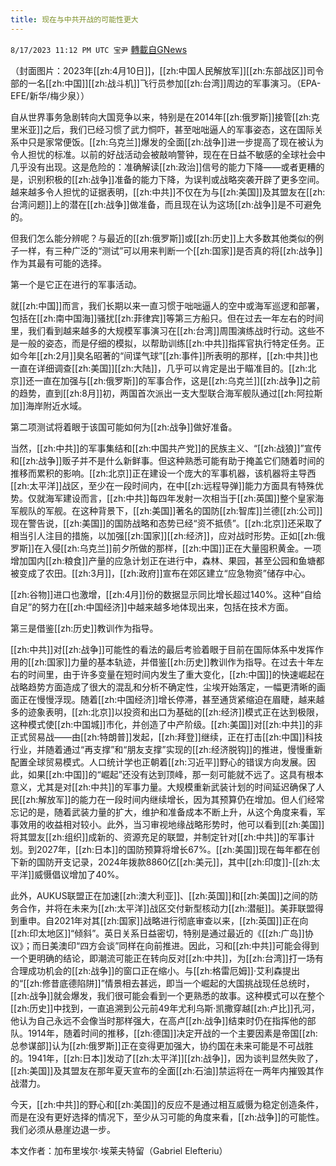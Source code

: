 ```yaml
---
title: 现在与中共开战的可能性更大
---
```

`8/17/2023 11:12 PM UTC 宝尹` [轉載自GNews](https://gnews.org/articles/1564807)

（封面图片：2023年[[zh:4月10日]]，[[zh:中国人民解放军]][[zh:东部战区]]司令部的一名[[zh:中国]][[zh:战斗机]]飞行员参加[[zh:台湾]]周边的军事演习。（EPA-EFE/新华/梅少泉））

自从世界事务急剧转向大国竞争以来，特别是在2014年[[zh:俄罗斯]]接管[[zh:克里米亚]]之后，我们已经习惯了武力恫吓，甚至咄咄逼人的军事姿态，这在国际关系中只是家常便饭。[[zh:乌克兰]]爆发的全面[[zh:战争]]进一步提高了现在被认为令人担忧的标准。以前的好战活动会被敲响警钟，现在在日益不敏感的全球社会中几乎没有出现。这是危险的：准确解读[[zh:政治]]信号的能力下降——或者更糟的是，识别积极的[[zh:战争]]准备的能力下降，为误判或战略突袭开辟了更多空间。越来越多令人担忧的证据表明，[[zh:中共]]不仅在为与[[zh:美国]]及其盟友在[[zh:台湾问题]]上的潜在[[zh:战争]]做准备，而且现在认为这场[[zh:战争]]是不可避免的。 

但我们怎么能分辨呢？与最近的[[zh:俄罗斯]]或[[zh:历史]]上大多数其他类似的例子一样，有三种广泛的“测试”可以用来判断一个[[zh:国家]]是否真的将[[zh:战争]]作为其最有可能的选择。

第一个是它正在进行的军事活动。

就[[zh:中国]]而言，我们长期以来一直习惯于咄咄逼人的空中或海军巡逻和部署，包括在[[zh:南中国海]]骚扰[[zh:菲律宾]]等第三方船只。但在过去一年左右的时间里，我们看到越来越多的大规模军事演习在[[zh:台湾]]周围演练战时行动。这些不是一般的姿态，而是仔细的模拟，以帮助训练[[zh:中共]]指挥官执行特定任务。正如今年[[zh:2月]]臭名昭著的“间谍气球”[[zh:事件]]所表明的那样，[[zh:中共]]也一直在详细调查[[zh:美国]][[zh:大陆]]，几乎可以肯定是出于瞄准目的。[[zh:北京]]还一直在加强与[[zh:俄罗斯]]的军事合作，这是[[zh:乌克兰]][[zh:战争]]之前的趋势，直到[[zh:8月]]初，两国首次派出一支大型联合海军舰队通过[[zh:阿拉斯加]]海岸附近水域。

第二项测试将着眼于该国可能如何为[[zh:战争]]做好准备。

当然，[[zh:中共]]的军事集结和[[zh:中国共产党]]的民族主义、“[[zh:战狼]]”宣传和[[zh:战争]]贩子并不是什么新鲜事。但这种熟悉可能有助于掩盖它们随着时间的推移而累积的影响。[[zh:北京]]正在建设一个庞大的军事机器，该机器将主导西[[zh:太平洋]]战区，至少在一段时间内，在中[[zh:远程导弹]]能力方面具有特殊优势。仅就海军建设而言，[[zh:中共]]每四年发射一次相当于[[zh:英国]]整个皇家海军舰队的军舰。在这种背景下，[[zh:美国]]著名的国防[[zh:智库]]兰德[[zh:公司]]现在警告说，[[zh:美国]]的国防战略和态势已经“资不抵债”。[[zh:北京]]还采取了相当引人注目的措施，以加强[[zh:国家]][[zh:经济]]，应对战时形势。正如[[zh:俄罗斯]]在入侵[[zh:乌克兰]]前夕所做的那样，[[zh:中国]]正在大量囤积黄金。一项增加国内[[zh:粮食]]产量的应急计划正在进行中，森林、果园，甚至公园和鱼塘都被变成了农田。[[zh:3月]]，[[zh:政府]]宣布在郊区建立“应急物资”储存中心。

[[zh:谷物]]进口也激增，[[zh:4月]]份的数据显示同比增长超过140%。这种“自给自足”的努力在[[zh:中国经济]]中越来越多地体现出来，包括在技术方面。

第三是借鉴[[zh:历史]]教训作为指导。

[[zh:中共]]对[[zh:战争]]可能性的看法的最后考验着眼于目前在国际体系中发挥作用的[[zh:国家]]力量的基本轨迹，并借鉴[[zh:历史]]教训作为指导。在过去十年左右的时间里，由于许多变量在短时间内发生了重大变化，[[zh:中国]]的快速崛起在战略趋势方面造成了很大的混乱和分析不确定性，尘埃开始落定，一幅更清晰的画面正在慢慢浮现。随着[[zh:中国经济]]增长停滞，甚至通货紧缩迫在眉睫，越来越多的迹象表明，[[zh:北京]]以投资和出口为基础的[[zh:经济]]模式正在达到极限，这种模式使[[zh:中国城]]市化，并创造了中产阶级。[[zh:美国]]对[[zh:中共]]的非正式贸易战——由[[zh:特朗普]]发起，[[zh:拜登]]继续，正在打击[[zh:中国]]科技行业，并随着通过“再支撑”和“朋友支撑”实现的[[zh:经济脱钩]]的推进，慢慢重新配置全球贸易模式。人口统计学也正朝着[[zh:习近平]]野心的错误方向发展。因此，如果[[zh:中国]]的“崛起”还没有达到顶峰，那一刻可能就不远了。这具有根本意义，尤其是对[[zh:中共]]的军事力量。大规模重新武装计划的时间延迟确保了人民[[zh:解放军]]的能力在一段时间内继续增长，因为其预算仍在增加。但人们经常忘记的是，随着武装力量的扩大，维护和准备成本不断上升，从这个角度来看，军事效用的收益相对较小。此外，当习审视地缘战略形势时，他可以看到[[zh:美国]]将其盟友[[zh:组织]]成新的、资源充足的联盟，并制定针对[[zh:中共]]的军事计划。到2027年，[[zh:日本]]的国防预算将增长67%。[[zh:美国]]现在每年都在创下新的国防开支记录，2024年拨款8860亿[[zh:美元]]，其中[[zh:印度]]-[[zh:太平洋]]威慑倡议增加了40%。

此外，AUKUS联盟正在加速[[zh:澳大利亚]]、[[zh:英国]]和[[zh:美国]]之间的防务合作，并将在未来为[[zh:太平洋]]战区交付新型核动力[[zh:潜艇]]。美菲联盟得到重申。自2021年对其[[zh:国家]]战略进行彻底审查以来，[[zh:英国]]正在向[[zh:印太地区]]“倾斜”。英日关系日益密切，特别是通过最近的《[[zh:广岛]]协议》；而日美澳印“四方会谈”同样在向前推进。因此，习和[[zh:中共]]可能会得到一个更明确的结论，即潮流可能正在转向反对[[zh:中共]]，为[[zh:台湾]]打一场有合理成功机会的[[zh:战争]]的窗口正在缩小。与[[zh:格雷厄姆]]·艾利森提出的“[[zh:修昔底德陷阱]]”情景相去甚远，即当一个崛起的大国挑战现任总统时，[[zh:战争]]就会爆发，我们很可能会看到一个更熟悉的故事。这种模式可以在整个[[zh:历史]]中找到，一直追溯到公元前49年尤利乌斯·凯撒穿越[[zh:卢比]]孔河，他认为自己永远不会像当时那样强大，在高卢[[zh:战争]]结束时仍在指挥他的部队。1914年，随着时间的推移，[[zh:德国]]决定开战的一个主要因素是帝国[[zh:总参谋部]]认为[[zh:俄罗斯]]正在变得更加强大，协约国在未来可能是不可战胜的。1941年，[[zh:日本]]发动了[[zh:太平洋]][[zh:战争]]，因为谈判显然失败了，[[zh:美国]]及其盟友在那年夏天宣布的全面[[zh:石油]]禁运将在一两年内摧毁其作战潜力。

今天，[[zh:中共]]的野心和[[zh:美国]]的反应不是通过相互威慑为稳定创造条件，而是在没有更好选择的情况下，至少从习可能的角度来看，[[zh:战争]]的可能性。我们必须从悬崖边退一步。

本文作者：加布里埃尔·埃莱夫特留（Gabriel Elefteriu）
